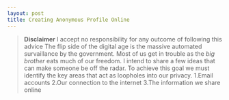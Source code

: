 ```yaml
---
layout: post
title: Creating Anonymous Profile Online 
---
```

>**Disclaimer** I accept no responsibility for any outcome of following this advice
The flip side of the digital age is the massive automated survaillance by the government. Most of us get in trouble as the *big brother* eats much of our freedom. I intend to share a few ideas that can make someone be off the radar. To achieve this goal we must identify the key areas that act as loopholes into our privacy.
1.Email accounts
2.Our connection to the internet
3.The information we share online

###
